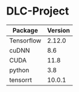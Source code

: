 # DLC-Project

| Package    |  Version |
|------------|--------|
| Tensorflow | 2.12.0 |
| cuDNN      |  8.6    |
| CUDA       | 11.8   |
| python     | 3.8    |
| tensorrt   |  10.0.1 |
